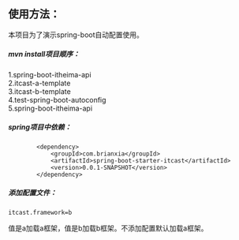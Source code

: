 ## 使用方法：
本项目为了演示spring-boot自动配置使用。

##### mvn install项目顺序：
1.spring-boot-itheima-api  
2.itcast-a-template  
3.itcast-b-template  
4.test-spring-boot-autoconfig  
5.spring-boot-itheima-api

##### spring项目中依赖： 
````
        <dependency>
            <groupId>com.brianxia</groupId>
            <artifactId>spring-boot-starter-itcast</artifactId>
            <version>0.0.1-SNAPSHOT</version>
        </dependency>
````

##### 添加配置文件：

````
itcast.framework=b
````
值是a加载a框架，值是b加载b框架。不添加配置默认加载a框架。
